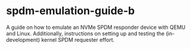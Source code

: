 # spdm-emulation-guide-b
A guide on how to emulate an NVMe SPDM responder device with QEMU and Linux. Additionally, instructions on setting up and testing the (in-development) kernel SPDM requester effort.
